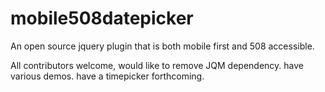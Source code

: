 mobile508datepicker
===================

An open source jquery plugin that is both mobile first and 508 accessible.

All contributors welcome, would like to remove JQM dependency. have various demos. 
have a timepicker forthcoming.
